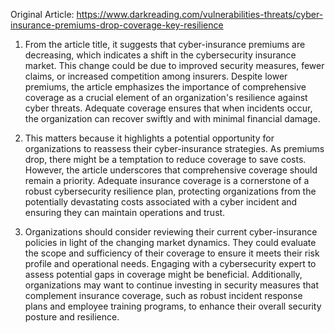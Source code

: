 Original Article: https://www.darkreading.com/vulnerabilities-threats/cyber-insurance-premiums-drop-coverage-key-resilience

1) From the article title, it suggests that cyber-insurance premiums are decreasing, which indicates a shift in the cybersecurity insurance market. This change could be due to improved security measures, fewer claims, or increased competition among insurers. Despite lower premiums, the article emphasizes the importance of comprehensive coverage as a crucial element of an organization's resilience against cyber threats. Adequate coverage ensures that when incidents occur, the organization can recover swiftly and with minimal financial damage.

2) This matters because it highlights a potential opportunity for organizations to reassess their cyber-insurance strategies. As premiums drop, there might be a temptation to reduce coverage to save costs. However, the article underscores that comprehensive coverage should remain a priority. Adequate insurance coverage is a cornerstone of a robust cybersecurity resilience plan, protecting organizations from the potentially devastating costs associated with a cyber incident and ensuring they can maintain operations and trust.

3) Organizations should consider reviewing their current cyber-insurance policies in light of the changing market dynamics. They could evaluate the scope and sufficiency of their coverage to ensure it meets their risk profile and operational needs. Engaging with a cybersecurity expert to assess potential gaps in coverage might be beneficial. Additionally, organizations may want to continue investing in security measures that complement insurance coverage, such as robust incident response plans and employee training programs, to enhance their overall security posture and resilience.